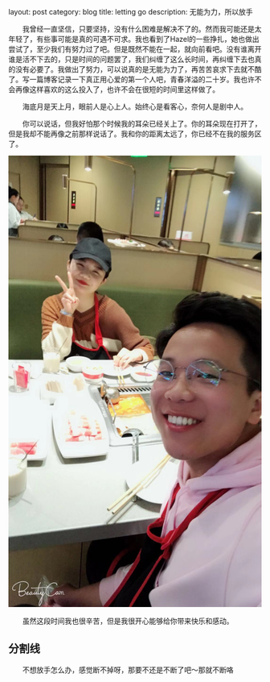 layout: post 
category: blog
title: letting go
description: 无能为力，所以放手

　　我曾经一直坚信，只要坚持，没有什么困难是解决不了的。然而我可能还是太年轻了，有些事可能是真的可遇不可求。我也看到了Hazel的一些挣扎，她也做出尝试了，至少我们有努力过了吧。但是既然不能在一起，就向前看吧。没有谁离开谁是活不下去的，只是时间的问题罢了，我们纠缠了这么长时间，再纠缠下去也真的没有必要了。我做出了努力，可以说真的是无能为力了，再苦苦哀求下去就不酷了。写一篇博客记录一下真正用心爱的第一个人吧，青春洋溢的二十岁。我也许不会再像这样喜欢的这么投入了，也许不会在很短的时间里这样做了。<br>

　　海底月是天上月，眼前人是心上人。始终心是看客心，奈何人是剧中人。<br>

　　你可以说话，但我好怕那个时候我的耳朵已经关上了。你的耳朵现在打开了，但是我却不能再像之前那样说话了。我和你的距离太远了，你已经不在我的服务区了。<br>

![/downloads/hazel.jpeg](/downloads/hazel.jpeg)

　　虽然这段时间我也很辛苦，但是我很开心能够给你带来快乐和感动。

## 分割线

　　不想放手怎么办，感觉断不掉呀，那要不还是不断了吧～那就不断咯

